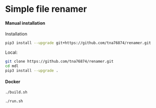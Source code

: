 # Simple file renamer

#### Manual installation

Installation

```bash
pip3 install --upgrade git+https://github.com/tna76874/renamer.git
```

Local:

```bash
git clone https://github.com/tna76874/renamer.git
cd mdl
pip3 install --upgrade .
```

#### Docker

```bash
./build.sh

./run.sh
```

